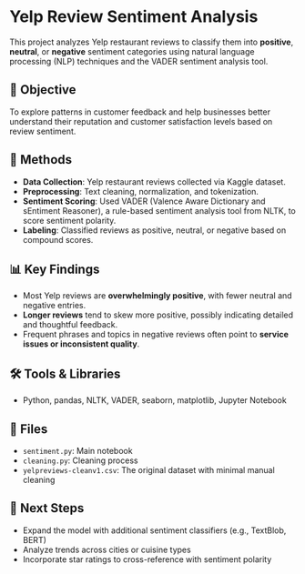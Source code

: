 # Yelp Review Sentiment Analysis

This project analyzes Yelp restaurant reviews to classify them into **positive**, **neutral**, or **negative** sentiment categories using natural language processing (NLP) techniques and the VADER sentiment analysis tool.

## 🎯 Objective
To explore patterns in customer feedback and help businesses better understand their reputation and customer satisfaction levels based on review sentiment.

## 🧠 Methods
- **Data Collection**: Yelp restaurant reviews collected via Kaggle dataset.
- **Preprocessing**: Text cleaning, normalization, and tokenization.
- **Sentiment Scoring**: Used VADER (Valence Aware Dictionary and sEntiment Reasoner), a rule-based sentiment analysis tool from NLTK, to score sentiment polarity.
- **Labeling**: Classified reviews as positive, neutral, or negative based on compound scores.

## 📊 Key Findings
- Most Yelp reviews are **overwhelmingly positive**, with fewer neutral and negative entries.
- **Longer reviews** tend to skew more positive, possibly indicating detailed and thoughtful feedback.
- Frequent phrases and topics in negative reviews often point to **service issues or inconsistent quality**.

## 🛠️ Tools & Libraries
- Python, pandas, NLTK, VADER, seaborn, matplotlib, Jupyter Notebook

## 📁 Files
- `sentiment.py`: Main notebook
- `cleaning.py`: Cleaning process
- `yelpreviews-cleanv1.csv`: The original dataset with minimal manual cleaning

## 📌 Next Steps
- Expand the model with additional sentiment classifiers (e.g., TextBlob, BERT)
- Analyze trends across cities or cuisine types
- Incorporate star ratings to cross-reference with sentiment polarity

